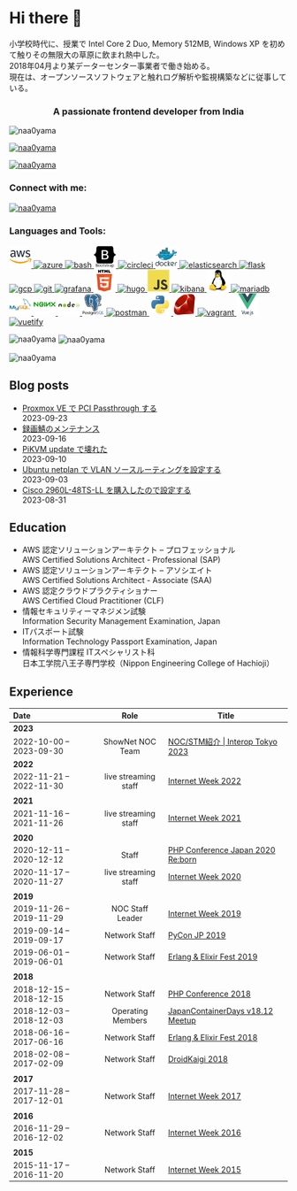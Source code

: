 # Hi there 👋

小学校時代に、授業で Intel Core 2 Duo, Memory 512MB, Windows XP を初めて触りその無限大の草原に飲まれ熱中した。  
2018年04月より某データーセンター事業者で働き始める。  
現在は、オープンソースソフトウェアと触れログ解析や監視構築などに従事している。  

<h3 align="center">A passionate frontend developer from India</h3>

<p align="left"> <img src="https://komarev.com/ghpvc/?username=naa0yama&label=Profile%20views&color=0e75b6&style=flat" alt="naa0yama" /> </p>

<p align="left"> <a href="https://github.com/ryo-ma/github-profile-trophy"><img src="https://github-profile-trophy.vercel.app/?username=naa0yama" alt="naa0yama" /></a> </p>

<p align="left"> <a href="https://twitter.com/naa0yama" target="blank"><img src="https://img.shields.io/twitter/follow/naa0yama?logo=twitter&style=for-the-badge" alt="naa0yama" /></a> </p>

<h3 align="left">Connect with me:</h3>
<p align="left">
<a href="https://twitter.com/naa0yama" target="blank"><img align="center" src="https://raw.githubusercontent.com/rahuldkjain/github-profile-readme-generator/master/src/images/icons/Social/twitter.svg" alt="naa0yama" height="30" width="40" /></a>
</p>

<h3 align="left">Languages and Tools:</h3>
<p align="left"> <a href="https://aws.amazon.com" target="_blank" rel="noreferrer"> <img src="https://raw.githubusercontent.com/devicons/devicon/master/icons/amazonwebservices/amazonwebservices-original-wordmark.svg" alt="aws" width="40" height="40"/> </a> <a href="https://azure.microsoft.com/en-in/" target="_blank" rel="noreferrer"> <img src="https://www.vectorlogo.zone/logos/microsoft_azure/microsoft_azure-icon.svg" alt="azure" width="40" height="40"/> </a> <a href="https://www.gnu.org/software/bash/" target="_blank" rel="noreferrer"> <img src="https://www.vectorlogo.zone/logos/gnu_bash/gnu_bash-icon.svg" alt="bash" width="40" height="40"/> </a> <a href="https://getbootstrap.com" target="_blank" rel="noreferrer"> <img src="https://raw.githubusercontent.com/devicons/devicon/master/icons/bootstrap/bootstrap-plain-wordmark.svg" alt="bootstrap" width="40" height="40"/> </a> <a href="https://circleci.com" target="_blank" rel="noreferrer"> <img src="https://www.vectorlogo.zone/logos/circleci/circleci-icon.svg" alt="circleci" width="40" height="40"/> </a> <a href="https://www.docker.com/" target="_blank" rel="noreferrer"> <img src="https://raw.githubusercontent.com/devicons/devicon/master/icons/docker/docker-original-wordmark.svg" alt="docker" width="40" height="40"/> </a> <a href="https://www.elastic.co" target="_blank" rel="noreferrer"> <img src="https://www.vectorlogo.zone/logos/elastic/elastic-icon.svg" alt="elasticsearch" width="40" height="40"/> </a> <a href="https://flask.palletsprojects.com/" target="_blank" rel="noreferrer"> <img src="https://www.vectorlogo.zone/logos/pocoo_flask/pocoo_flask-icon.svg" alt="flask" width="40" height="40"/> </a> <a href="https://cloud.google.com" target="_blank" rel="noreferrer"> <img src="https://www.vectorlogo.zone/logos/google_cloud/google_cloud-icon.svg" alt="gcp" width="40" height="40"/> </a> <a href="https://git-scm.com/" target="_blank" rel="noreferrer"> <img src="https://www.vectorlogo.zone/logos/git-scm/git-scm-icon.svg" alt="git" width="40" height="40"/> </a> <a href="https://grafana.com" target="_blank" rel="noreferrer"> <img src="https://www.vectorlogo.zone/logos/grafana/grafana-icon.svg" alt="grafana" width="40" height="40"/> </a> <a href="https://www.w3.org/html/" target="_blank" rel="noreferrer"> <img src="https://raw.githubusercontent.com/devicons/devicon/master/icons/html5/html5-original-wordmark.svg" alt="html5" width="40" height="40"/> </a> <a href="https://gohugo.io/" target="_blank" rel="noreferrer"> <img src="https://api.iconify.design/logos-hugo.svg" alt="hugo" width="40" height="40"/> </a> <a href="https://developer.mozilla.org/en-US/docs/Web/JavaScript" target="_blank" rel="noreferrer"> <img src="https://raw.githubusercontent.com/devicons/devicon/master/icons/javascript/javascript-original.svg" alt="javascript" width="40" height="40"/> </a> <a href="https://www.elastic.co/kibana" target="_blank" rel="noreferrer"> <img src="https://www.vectorlogo.zone/logos/elasticco_kibana/elasticco_kibana-icon.svg" alt="kibana" width="40" height="40"/> </a> <a href="https://www.linux.org/" target="_blank" rel="noreferrer"> <img src="https://raw.githubusercontent.com/devicons/devicon/master/icons/linux/linux-original.svg" alt="linux" width="40" height="40"/> </a> <a href="https://mariadb.org/" target="_blank" rel="noreferrer"> <img src="https://www.vectorlogo.zone/logos/mariadb/mariadb-icon.svg" alt="mariadb" width="40" height="40"/> </a> <a href="https://www.mysql.com/" target="_blank" rel="noreferrer"> <img src="https://raw.githubusercontent.com/devicons/devicon/master/icons/mysql/mysql-original-wordmark.svg" alt="mysql" width="40" height="40"/> </a> <a href="https://www.nginx.com" target="_blank" rel="noreferrer"> <img src="https://raw.githubusercontent.com/devicons/devicon/master/icons/nginx/nginx-original.svg" alt="nginx" width="40" height="40"/> </a> <a href="https://nodejs.org" target="_blank" rel="noreferrer"> <img src="https://raw.githubusercontent.com/devicons/devicon/master/icons/nodejs/nodejs-original-wordmark.svg" alt="nodejs" width="40" height="40"/> </a> <a href="https://www.postgresql.org" target="_blank" rel="noreferrer"> <img src="https://raw.githubusercontent.com/devicons/devicon/master/icons/postgresql/postgresql-original-wordmark.svg" alt="postgresql" width="40" height="40"/> </a> <a href="https://postman.com" target="_blank" rel="noreferrer"> <img src="https://www.vectorlogo.zone/logos/getpostman/getpostman-icon.svg" alt="postman" width="40" height="40"/> </a> <a href="https://www.python.org" target="_blank" rel="noreferrer"> <img src="https://raw.githubusercontent.com/devicons/devicon/master/icons/python/python-original.svg" alt="python" width="40" height="40"/> </a> <a href="https://www.ruby-lang.org/en/" target="_blank" rel="noreferrer"> <img src="https://raw.githubusercontent.com/devicons/devicon/master/icons/ruby/ruby-original.svg" alt="ruby" width="40" height="40"/> </a> <a href="https://www.vagrantup.com/" target="_blank" rel="noreferrer"> <img src="https://www.vectorlogo.zone/logos/vagrantup/vagrantup-icon.svg" alt="vagrant" width="40" height="40"/> </a> <a href="https://vuejs.org/" target="_blank" rel="noreferrer"> <img src="https://raw.githubusercontent.com/devicons/devicon/master/icons/vuejs/vuejs-original-wordmark.svg" alt="vuejs" width="40" height="40"/> </a> <a href="https://vuetifyjs.com/en/" target="_blank" rel="noreferrer"> <img src="https://bestofjs.org/logos/vuetify.svg" alt="vuetify" width="40" height="40"/> </a> </p>

<p><img align="left" src="https://github-readme-stats.vercel.app/api/top-langs?username=naa0yama&show_icons=true&locale=en&layout=compact" alt="naa0yama" /></p>

<p>&nbsp;<img align="center" src="https://github-readme-stats.vercel.app/api?username=naa0yama&show_icons=true&locale=en" alt="naa0yama" /></p>

<p><img align="center" src="https://github-readme-streak-stats.herokuapp.com/?user=naa0yama&" alt="naa0yama" /></p>


## Blog posts
<!-- BLOG-POST-LIST:START -->
 - [Proxmox VE で PCI Passthrough する](https://blog.naa0yama.com/p/38w23-75e4w90p/)<br>2023-09-23
 - [録画鯖のメンテナンス](https://blog.naa0yama.com/p/37w16-yfgudeug/)<br>2023-09-16
 - [PiKVM update で壊れた](https://blog.naa0yama.com/p/36w10-wasqrgzo/)<br>2023-09-10
 - [Ubuntu netplan で VLAN ソースルーティングを設定する](https://blog.naa0yama.com/p/35w03-fn2swu9e/)<br>2023-09-03
 - [Cisco 2960L-48TS-LL を購入したので設定する](https://blog.naa0yama.com/p/35w31-cv9xx0h4/)<br>2023-08-31<!-- BLOG-POST-LIST:END -->


## Education

* AWS 認定ソリューションアーキテクト – プロフェッショナル<br>AWS Certified Solutions Architect - Professional (SAP)
* AWS 認定ソリューションアーキテクト – アソシエイト<br>AWS Certified Solutions Architect - Associate (SAA)
* AWS 認定クラウドプラクティショナー<br>AWS Certified Cloud Practitioner (CLF)
* 情報セキュリティーマネジメン試験<br>Information Security Management Examination, Japan
* ITパスポート試験<br>Information Technology Passport Examination, Japan
* 情報科学専門課程 ITスペシャリスト科<br>日本工学院八王子専門学校（Nippon Engineering College of Hachioji）

## Experience

| Date                    |         Role         | Title                                                               |
| :---------------------- | :------------------: | ------------------------------------------------------------------- |
| **2023**                |
| 2022-10-00 – 2023-09-30 | ShowNet NOC Team     | [NOC\/STM紹介 \| Interop Tokyo 2023](https://www.interop.jp/2023/shownet/noc/)  |
| **2022**                |
| 2022-11-21 – 2022-11-30 | live streaming staff | [Internet Week 2022](https://www.nic.ad.jp/iw2022/)                 |
|                         |
| **2021**                |
| 2021-11-16 – 2021-11-26 | live streaming staff | [Internet Week 2021](https://www.nic.ad.jp/iw2021/)                 |
|                         |
| **2020**                |
| 2020-12-11 – 2020-12-12 |        Staff         | [PHP Conference Japan 2020 Re:born](https://phpcon.php.gr.jp/2020/) |
| 2020-11-17 – 2020-11-27 | live streaming staff | [Internet Week 2020](https://www.nic.ad.jp/iw2020/)                 |
|                         |
| **2019**                 |
| 2019-11-26 – 2019-11-29 |   NOC Staff Leader   | [Internet Week 2019](https://www.nic.ad.jp/iw2019/)                 |
| 2019-09-14 – 2019-09-17 |    Network Staff     | [PyCon JP 2019](https://pycon.jp/2019/)                             |
| 2019-06-01 – 2019-06-01 |    Network Staff     | [Erlang & Elixir Fest 2019](https://elixir-fest.jp/)                |
|                         |
| **2018**                 |
| 2018-12-15 – 2018-12-15 |    Network Staff     | [PHP Conference 2018](http://phpcon.php.gr.jp/2018/)                |
| 2018-12-03 – 2018-12-03 |  Operating Members   | [JapanContainerDays v18.12 Meetup](https://containerdays.jp/)       |
| 2018-06-16 – 2017-06-16 |    Network Staff     | [Erlang & Elixir Fest 2018](https://elixir-fest.jp/)                |
| 2018-02-08 – 2017-02-09 |    Network Staff     | [DroidKaigi 2018](https://droidkaigi.jp/2018/)                      |
|                         |
| **2017**                 |
| 2017-11-28 – 2017-12-01 |    Network Staff     | [Internet Week 2017](https://www.nic.ad.jp/iw2017/)                 |
|                         |
| **2016**                 |
| 2016-11-29 – 2016-12-02 |    Network Staff     | [Internet Week 2016](https://www.nic.ad.jp/iw2016/)                 |
|                         |
| **2015**                 |
| 2015-11-17 – 2016-11-20 |    Network Staff     | [Internet Week 2015](https://www.nic.ad.jp/iw2015/)                 |

